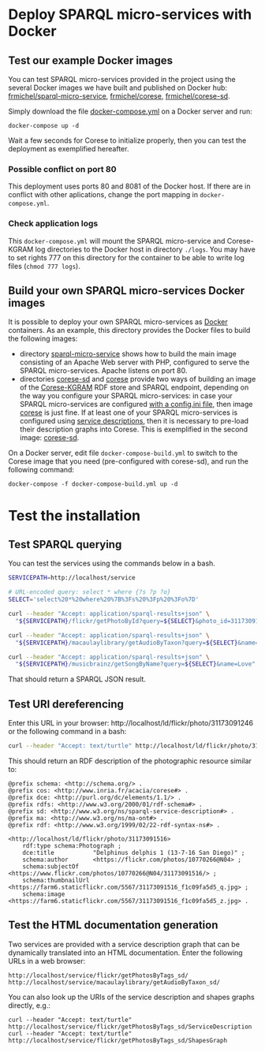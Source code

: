 # Deploy SPARQL micro-services with Docker

## Test our example Docker images

You can test SPARQL micro-services provided in the project using the several Docker images we have built and published on Docker hub:
[frmichel/sparql-micro-service](https://hub.docker.com/r/frmichel/sparql-micro-service/),
[frmichel/corese](https://hub.docker.com/r/frmichel/corese/),
[frmichel/corese-sd](https://hub.docker.com/r/frmichel/corese-sd/).

Simply download the file [docker-compose.yml](docker-compose.yml) on a Docker server and run:
```
docker-compose up -d
```

Wait a few seconds for Corese to initialize properly, then you can test the deployment as exemplified hereafter.

### Possible conflict on port 80

This deployment uses ports 80 and 8081 of the Docker host. If there are in conflict with other aplications, change the port mapping in `docker-compose.yml`.

### Check application logs

This `docker-compose.yml` will mount the SPARQL micro-service and Corese-KGRAM log directories to the Docker host in directory `./logs`.
You may have to set rights 777 on this directory for the container to be able to write log files (`chmod 777 logs`).


## Build your own SPARQL micro-services Docker images

It is possible to deploy your own SPARQL micro-services as [Docker](https://www.docker.com/) containers.
As an example, this directory provides the Docker files to build the following images: 
- directory [sparql-micro-service](sparql-micro-service) shows how to build the main image consisting of an Apache Web server with PHP, configured to serve the SPARQL micro-services. Apache listens on port 80.
- directories [corese-sd](corese-sd) and [corese](corese) provide two ways of building an image of the [Corese-KGRAM](http://wimmics.inria.fr/corese) RDF store and SPARQL endpoint, depending on the way you configure your SPARQL micro-services: in case your SPARQL micro-services are configured [with a config.ini file](../../doc/02-config.md#configuration-with-file-configini), then image [corese](corese) is just fine. If at least one of your SPARQL micro-services is configured using [service descriptions](../../doc/02-config.md#configuration-with-a-sparql-service-description-file), then it is necessary to pre-load their description graphs into Corese. This is exemplified in the second image: [corese-sd](corese-sd).

On a Docker server, edit file `docker-compose-build.yml` to switch to the Corese image that you need (pre-configured with corese-sd), and run the following command:
```
docker-compose -f docker-compose-build.yml up -d
```


# Test the installation

## Test SPARQL querying

You can test the services using the commands below in a bash.

```bash
SERVICEPATH=http://localhost/service

# URL-encoded query: select * where {?s ?p ?o}
SELECT='select%20*%20where%20%7B%3Fs%20%3Fp%20%3Fo%7D'

curl --header "Accept: application/sparql-results+json" \
  "${SERVICEPATH}/flickr/getPhotoById?query=${SELECT}&photo_id=31173091246"

curl --header "Accept: application/sparql-results+json" \
  "${SERVICEPATH}/macaulaylibrary/getAudioByTaxon?query=${SELECT}&name=Delphinus+delphis"

curl --header "Accept: application/sparql-results+json" \
  "${SERVICEPATH}/musicbrainz/getSongByName?query=${SELECT}&name=Love"
```

That should return a SPARQL JSON result.

## Test URI dereferencing

Enter this URL in your browser: http://localhost/ld/flickr/photo/31173091246 or the following command in a bash:

```bash
curl --header "Accept: text/turtle" http://localhost/ld/flickr/photo/31173091246
```

This should return an RDF description of the photographic resource similar to:

```turtle
@prefix schema: <http://schema.org/> .
@prefix cos: <http://www.inria.fr/acacia/corese#> .
@prefix dce: <http://purl.org/dc/elements/1.1/> .
@prefix rdfs: <http://www.w3.org/2000/01/rdf-schema#> .
@prefix sd: <http://www.w3.org/ns/sparql-service-description#> .
@prefix ma: <http://www.w3.org/ns/ma-ont#> .
@prefix rdf: <http://www.w3.org/1999/02/22-rdf-syntax-ns#> .

<http://localhost/ld/flickr/photo/31173091516>
    rdf:type schema:Photograph ;
    dce:title           "Delphinus delphis 1 (13-7-16 San Diego)" ;
    schema:author       <https://flickr.com/photos/10770266@N04> ;
    schema:subjectOf    <https://www.flickr.com/photos/10770266@N04/31173091516/> ;
    schema:thumbnailUrl <https://farm6.staticflickr.com/5567/31173091516_f1c09fa5d5_q.jpg> ;
    schema:image        <https://farm6.staticflickr.com/5567/31173091516_f1c09fa5d5_z.jpg> .
```

## Test the HTML documentation generation

Two services are provided with a service description graph that can be dynamically translated into an HTML documentation. Enter the following URLs in a web browser:
```
http://localhost/service/flickr/getPhotosByTags_sd/
http://localhost/service/macaulaylibrary/getAudioByTaxon_sd/
```

You can also look up the URIs of the service description and shapes graphs directly, e.g.:
```
curl --header "Accept: text/turtle" http://localhost/service/flickr/getPhotosByTags_sd/ServiceDescription
curl --header "Accept: text/turtle" http://localhost/service/flickr/getPhotosByTags_sd/ShapesGraph
```
